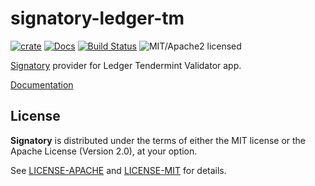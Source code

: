 # signatory-ledger-tm

[![crate][crate-image]][crate-link]
[![Docs][docs-image]][docs-link]
[![Build Status][build-image]][build-link]
![MIT/Apache2 licensed][license-image]

[crate-image]: https://img.shields.io/crates/v/signatory-ledger-tm.svg
[crate-link]: https://crates.io/crates/signatory-ledger-tm
[docs-image]: https://docs.rs/signatory-ledger-tm/badge.svg
[docs-link]: https://docs.rs/signatory-ledger-tm/
[build-image]: https://circleci.com/gh/tendermint/signatory.svg?style=shield
[build-link]: https://circleci.com/gh/tendermint/signatory
[license-image]: https://img.shields.io/badge/license-MIT/Apache2.0-blue.svg

[Signatory] provider for Ledger Tendermint Validator app.

[Documentation](https://docs.rs/signatory/)

[Signatory]: https://github.com/tendermint/signatory

## License

**Signatory** is distributed under the terms of either the MIT license or the
Apache License (Version 2.0), at your option.

See [LICENSE-APACHE](LICENSE-APACHE) and [LICENSE-MIT](LICENSE-MIT) for details.
